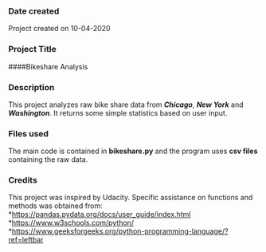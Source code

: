 ### Date created
Project created on 10-04-2020

### Project Title
####Bikeshare Analysis

### Description
This project analyzes raw bike share data from _**Chicago**_, _**New York**_ and _**Washington**_.  It returns some simple statistics based on user input.

### Files used
The main code is contained in **bikeshare.py** and the program uses **csv files** containing the raw data.

### Credits
This project was inspired by Udacity.
Specific assistance on functions and methods was obtained from:
*https://pandas.pydata.org/docs/user_guide/index.html
*https://www.w3schools.com/python/
*https://www.geeksforgeeks.org/python-programming-language/?ref=leftbar

